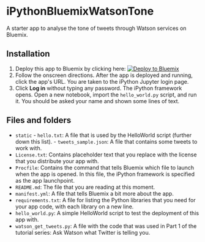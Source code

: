# iPythonBluemixWatsonTone

A starter app to analyse the tone of tweets through Watson services on Bluemix. 

## Installation

1.    Deploy this app to Bluemix by clicking here: [![Deploy to Bluemix](https://bluemix.net/deploy/button.png)](https://bluemix.net/deploy?repository=https://github.com/AninditaBasu/iPythonBluemixWatsonTone)
2.    Follow the onscreen directions. After the app is deployed and running, click the app's URL. You are taken to the iPython Jupyter login page. 
3.    Click __Log in__ without typing any password. The iPython framework opens. Open a new notebook, import the `hello_world.py` script, and run it. You should be asked your name and shown some lines of text.

## Files and folders

-    `static`
    - `hello.txt`: A file that is used by the HelloWorld script (further down this list).
    -  `tweets_sample.json`: A file that contains some tweets to work with.
-    `License.txt`: Contains placeholder text that you replace with the license that you distribute your app with.
-    `Procfile`: Contains the command that tells Bluemix which file to launch when the app is opened. In this file, the iPython framework is specified as the app launchpoint.
-    `README.md`: The file that you are reading at this moment.
-    `manifest.yml`: A file that tells Bluemix a bit more about the app.
-    `requirements.txt`: A file for listing the Python libraries that you need for your app code, with each library on a new line.
-    `hello_world.py`: A simple HelloWorld script to test the deployment of this app with.
-    `watson_get_tweets.py`: A file with the code that was used in Part 1 of the tutorial series: Ask Watson what Twitter is telling you.

